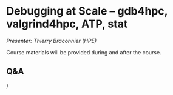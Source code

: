 # Debugging at Scale – gdb4hpc, valgrind4hpc, ATP, stat

*Presenter: Thierry Braconnier (HPE)*

Course materials will be provided during and after the course.

<!--
Temporary location of materials (for the lifetime of the training project):

-   Slides: `/project/project_465001726/Slides/HPE/07_debugging_at_scale.pdf`
-->

<!--
Archived materials on LUMI:

-   Slides: `/appl/local/training/2p3day-20250303/files/LUMI-2p3day-20250303-2_03_Debugging_at_Scale.pdf`

-   Recording: `/appl/local/training/2p3day-20250303/files/LUMI-2p3day-20250303-2_03_Debugging_at_Scale.pdf`

These materials can only be distributed to actual users of LUMI (active user account).
-->


## Q&A

/
